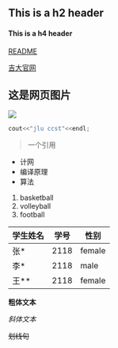 ## This is a h2 header

#### This is a h4 header

[README](https://github.com/xia-yulong/PETask/blob/main/README.md)

[吉大官网](https://www.jlu.edu.cn/)

## 这是网页图片

![](https://img0.baidu.com/it/u=1094617620,2402260173&fm=26&fmt=auto&gp=0.jpg)

```C++
cout<<"jlu ccst"<<endl;
```


> 一个引用


- 计网
- 编译原理
- 算法



1. basketball
2. volleyball
3. football



| 学生姓名 | 学号 | 性别 |
| -------- | ---- | ---- |
| 张*      | 2118 | female  |
| 李*      | 2118 | male   |
| 王**     | 2118 | female   |

**粗体文本**

*斜体文本*

~~划线句~~

